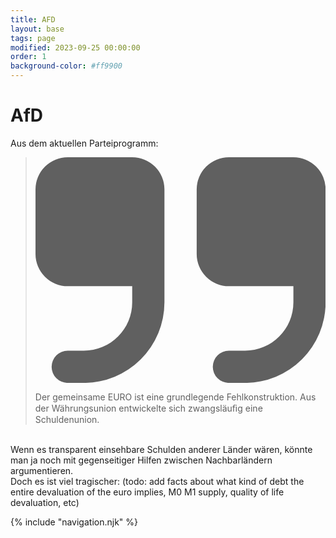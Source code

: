 ```yaml
---
title: AFD
layout: base
tags: page
modified: 2023-09-25 00:00:00
order: 1
background-color: #ff9900
---
```


<h1 class="pt-24 pb-6 text-center bg-gradient-to-r from-afd-blue to-afd-gradient-second">
	<span class="text-8xl font-bold text-transparent bg-clip-text text-white">
		AfD
	</span>
</h1>

<section class="m-5 max-w-2xl flex flex-col items-center">
<p >
Aus dem aktuellen Parteiprogramm:

<blockquote class="text-xl italic font-semibold text-gray-900 m-10">
<svg class="w-8 h-8 text-gray-400 dark:text-gray-600 mb-4" aria-hidden="true" xmlns="http://www.w3.org/2000/svg" fill="currentColor" viewBox="0 0 18 14">
<path d="M6 0H2a2 2 0 0 0-2 2v4a2 2 0 0 0 2 2h4v1a3 3 0 0 1-3 3H2a1 1 0 0 0 0 2h1a5.006 5.006 0 0 0 5-5V2a2 2 0 0 0-2-2Zm10 0h-4a2 2 0 0 0-2 2v4a2 2 0 0 0 2 2h4v1a3 3 0 0 1-3 3h-1a1 1 0 0 0 0 2h1a5.006 5.006 0 0 0 5-5V2a2 2 0 0 0-2-2Z"/>
</svg>
<p>Der gemeinsame EURO ist eine grundlegende Fehlkonstruktion. Aus der Währungsunion entwickelte sich zwangsläuﬁg eine Schuldenunion.</p></blockquote> <br/>
Wenn es transparent einsehbare Schulden anderer Länder wären, könnte man ja noch mit gegenseitiger Hilfen zwischen Nachbarländern argumentieren. <br/>
Doch es ist viel tragischer: (todo: add facts about what kind of debt the entire devaluation of the euro implies, M0 M1 supply, quality of life devaluation, etc)  
</p>
<p></p>
</section>

{% include "navigation.njk" %}
